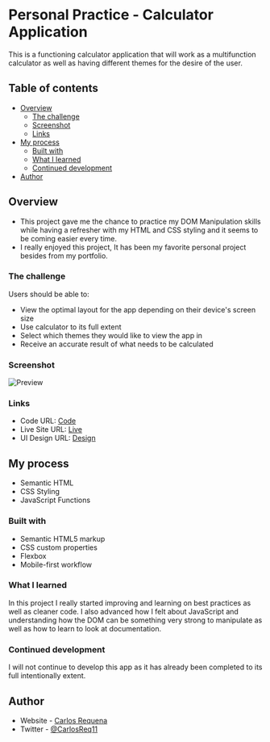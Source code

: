 # Personal Practice - Calculator Application

This is a functioning calculator application that will work as a multifunction calculator as well as having different themes for the desire of the user.  

## Table of contents

- [Overview](#overview)
  - [The challenge](#the-challenge)
  - [Screenshot](#screenshot)
  - [Links](#links)
- [My process](#my-process)
  - [Built with](#built-with)
  - [What I learned](#what-i-learned)
  - [Continued development](#continued-development)
- [Author](#author)

## Overview

- This project gave me the chance to practice my DOM Manipulation skills while having a refresher with my HTML and CSS styling and it seems to be coming easier every time. 
- I really enjoyed this project, It has been my favorite personal project besides from my portfolio. 

### The challenge

Users should be able to:

- View the optimal layout for the app depending on their device's screen size
- Use calculator to its full extent 
- Select which themes they would like to view the app in
- Receive an accurate result of what needs to be calculated

### Screenshot

![Preview]()


### Links

- Code URL: [Code](https://github.com/carlos-req/Calculator-App)
- Live Site URL: [Live](https://carlos-req.github.io/Interactive-Rating-Component/)
- UI Design URL: [Design](https://www.figma.com/community/file/1041082497681424521)

## My process

- Semantic HTML
- CSS Styling
- JavaScript Functions

### Built with

- Semantic HTML5 markup
- CSS custom properties
- Flexbox
- Mobile-first workflow

### What I learned

In this project I really started improving and learning on best practices as well as cleaner code. I also advanced how I felt about JavaScript and understanding how the DOM can be something very strong to manipulate as well as how to learn to look at documentation. 

### Continued development

I will not continue to develop this app as it has already been completed to its full intentionally extent. 

## Author

- Website - [Carlos Requena](https://carlosjrequena.com/)
- Twitter - [@CarlosReq11](https://twitter.com/CarlosReq11)
